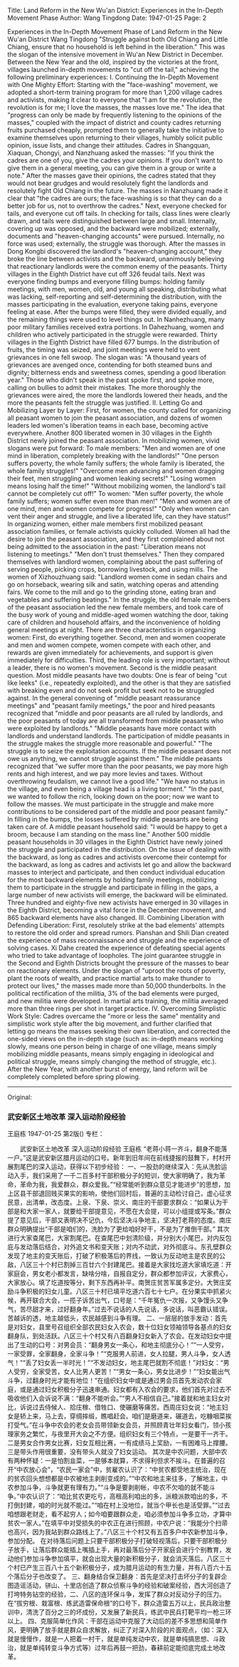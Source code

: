Title: Land Reform in the New Wu'an District: Experiences in the In-Depth Movement Phase
Author: Wang Tingdong
Date: 1947-01-25
Page: 2

Experiences in the In-Depth Movement Phase of Land Reform in the New Wu'an District
    Wang Tingdong
    "Struggle against both Old Chiang and Little Chiang, ensure that no household is left behind in the liberation." This was the slogan of the intensive movement in Wu'an New District in December. Between the New Year and the old, inspired by the victories at the front, villages launched in-depth movements to "cut off the tail," achieving the following preliminary experiences:
    I. Continuing the In-Depth Movement with One Mighty Effort: Starting with the "face-washing" movement, we adopted a short-term training program for more than 1,200 village cadres and activists, making it clear to everyone that "I am for the revolution, the revolution is for me; I love the masses, the masses love me." The idea that "progress can only be made by frequently listening to the opinions of the masses," coupled with the impact of district and county cadres returning fruits purchased cheaply, prompted them to generally take the initiative to examine themselves upon returning to their villages, humbly solicit public opinion, issue lists, and change their attitudes. Cadres in Shangquan, Xiaquan, Chongyi, and Nanzhuang asked the masses: "If you think the cadres are one of you, give the cadres your opinions. If you don't want to give them in a general meeting, you can give them in a group or write a note." After the masses gave their opinions, the cadres stated that they would not bear grudges and would resolutely fight the landlords and resolutely fight Old Chiang in the future. The masses in Nanzhuang made it clear that "the cadres are ours; the face-washing is so that they can do a better job for us, not to overthrow the cadres."
    Next, everyone checked for tails, and everyone cut off tails. In checking for tails, class lines were clearly drawn, and tails were distinguished between large and small. Internally, covering up was opposed, and the backward were mobilized; externally, documents and "heaven-changing accounts" were pursued. Internally, no force was used; externally, the struggle was thorough. After the masses in Dong Kongbi discovered the landlord's "heaven-changing account," they broke the line between activists and the backward, unanimously believing that reactionary landlords were the common enemy of the peasants. Thirty villages in the Eighth District have cut off 326 feudal tails. Next was everyone finding bumps and everyone filling bumps: holding family meetings, with men, women, old, and young all speaking, distributing what was lacking, self-reporting and self-determining the distribution, with the masses participating in the evaluation, everyone taking pains, everyone feeling at ease. After the bumps were filled, they were divided equally, and the remaining things were used to level things out. In Nanhezhuang, many poor military families received extra portions. In Dahezhuang, women and children who actively participated in the struggle were rewarded. Thirty villages in the Eighth District have filled 677 bumps. In the distribution of fruits, the timing was seized, and joint meetings were held to vent grievances in one fell swoop. The slogan was: "A thousand years of grievances are avenged once, contending for both steamed buns and dignity; bitterness ends and sweetness comes, spending a good liberation year." Those who didn't speak in the past spoke first, and spoke more, calling on bullies to admit their mistakes. The more thoroughly the grievances were aired, the more the landlords lowered their heads, and the more the peasants felt the struggle was justified.
    II. Letting Go and Mobilizing Layer by Layer: First, for women, the county called for organizing all peasant women to join the peasant association, and dozens of women leaders led women's liberation teams in each base, becoming active everywhere. Another 800 liberated women in 30 villages in the Eighth District newly joined the peasant association. In mobilizing women, vivid slogans were put forward: To male members: "Men and women are of one mind in liberation, completely breaking with the landlords!" "One person suffers poverty, the whole family suffers; the whole family is liberated, the whole family struggles!" "Overcome men advancing and women dragging their feet, men struggling and women leaking secrets!" "Losing women means losing half the time!" "Without mobilizing women, the landlord's tail cannot be completely cut off!" To women: "Men suffer poverty, the whole family suffers; women suffer even more than men!" "Men and women are of one mind, men and women compete for progress!" "Only when women can vent their anger and struggle, and live a liberated life, can they have status!" In organizing women, either male members first mobilized peasant association families, or female activists quickly colluded. Women all had the desire to join the peasant association, and they first complained about not being admitted to the association in the past: "Liberation means not listening to meetings." "Men don't trust themselves." Then they compared themselves with landlord women, complaining about the past suffering of serving people, picking crops, borrowing livestock, and using mills. The women of Xizhouzhuang said: "Landlord women come in sedan chairs and go on horseback, wearing silk and satin, watching operas and attending fairs. We come to the mill and go to the grinding stone, eating bran and vegetables and suffering beatings." In the struggle, the old female members of the peasant association led the new female members, and took care of the busy work of young and middle-aged women watching the door, taking care of children and household affairs, and the inconvenience of holding general meetings at night. There are three characteristics in organizing women: First, do everything together. Second, men and women cooperate and men and women compete, women compete with each other, and rewards are given immediately for achievements, and support is given immediately for difficulties. Third, the leading role is very important; without a leader, there is no women's movement.
    Second is the middle peasant question. Most middle peasants have two doubts: One is fear of being "cut like leeks" (i.e., repeatedly exploited), and the other is that they are satisfied with breaking even and do not seek profit but seek not to be struggled against. In the general convening of "middle peasant reassurance meetings" and "peasant family meetings," the poor and hired peasants recognized that "middle and poor peasants are all ruled by landlords, and the poor peasants of today are all transformed from middle peasants who were exploited by landlords." "Middle peasants have more contact with landlords and understand landlords. The participation of middle peasants in the struggle makes the struggle more reasonable and powerful." "The struggle is to seize the exploitation accounts. If the middle peasant does not owe us anything, we cannot struggle against them." The middle peasants recognized that "we suffer more than the poor peasants, we pay more high rents and high interest, and we pay more levies and taxes. Without overthrowing feudalism, we cannot live a good life." "We have no status in the village, and even being a village head is a living torment." "In the past, we wanted to follow the rich, looking down on the poor; now we want to follow the masses. We must participate in the struggle and make more contributions to be considered part of the middle and poor peasant family." In filling in the bumps, the losses suffered by middle peasants are being taken care of. A middle peasant household said: "I would be happy to get a broom, because I am standing on the mass line." Another 500 middle peasant households in 30 villages in the Eighth District have newly joined the struggle and participated in the distribution.
    On the issue of dealing with the backward, as long as cadres and activists overcome their contempt for the backward, as long as cadres and activists let go and allow the backward masses to interject and participate, and then conduct individual education for the most backward elements by holding family meetings, mobilizing them to participate in the struggle and participate in filling in the gaps, a large number of new activists will emerge, the backward will be eliminated. Three hundred and eighty-five new activists have emerged in 30 villages in the Eighth District, becoming a vital force in the December movement, and 865 backward elements have also changed.
    III. Combining Liberation with Defending Liberation: First, resolutely strike at the bad elements' attempts to restore the old order and spread rumors. Pianshan and Shili Dian created the experience of mass reconnaissance and struggle and the experience of solving cases. Xi Dahe created the experience of defeating special agents who tried to take advantage of loopholes. The joint guarantee struggle in the Second and Eighth Districts brought the pressure of the masses to bear on reactionary elements. Under the slogan of "uproot the roots of poverty, plant the roots of wealth, and practice martial arts to make thunder to protect our lives," the masses made more than 50,000 thunderbolts. In the political rectification of the militia, 3% of the bad elements were purged, and new militia were developed. In martial arts training, the militia averaged more than three rings per shot in target practice.
    IV. Overcoming Simplistic Work Style: Cadres overcame the "more or less the same" mentality and simplistic work style after the big movement, and further clarified that letting go means the masses seeking their own liberation, and corrected the one-sided views on the in-depth stage (such as: in-depth means working slowly, means one person being in charge of one village, means simply mobilizing middle peasants, means simply engaging in ideological and political struggle, means simply changing the method of struggle, etc.). After the New Year, with another burst of energy, land reform will be completely completed before spring plowing.



<hr /> 

Original: 


### 武安新区土地改革  深入运动阶段经验
王庭栋
1947-01-25
第2版()
专栏：

　　武安新区土地改革
    深入运动阶段经验
    王庭栋
    “老蒋小蒋一齐斗，翻身不能落一户。”这是武安新区腊月运动的口号。新年到旧年间在前线捷报的鼓舞下，村村开展割尾巴的深入运动，获得以下初步经验：
    一、一股劲的继续深入：先从洗脸运动入手，我们采用了一千二百多村干部积极分子的短训，使大家明确了，我为革命，革命为我，我爱群众，群众爱我。”“经常能听到群众意见才能进步”的思想，加上区县干部退回贱买果实的影响，使他们回村后，普遍的主动检讨自己，虚心征求民意，出清单，改态度。上泉、下泉、崇义、南庄的干部要求群众：“如果认为干部是和大家一家人，就要给干部提意见，不愿在大会提，可以小组提或写条。”群众提了意见后，干部又表明决不记仇，今后坚决斗争地主，坚决打老蒋的态度。南庄群众明确提出“干部是咱们的，洗脸为了更给咱好好干，不是为了推倒干部。”
    其次进行大家查尾巴，大家割尾巴。在查尾巴中划清阶级，并分别大小尾巴，对内反包庇与发动落后结合，对外追文书和变天账；对内不动武，对外彻底斗。东孔壁群众发现了地主的变天账后，打破了积极落后的界线，一致认为反动地主是农民的公敌，八区三十个村已割掉三百廿六个封建尾巴。接着是大家找圪道大家填圪道：开家庭会，男女老小都发言，缺啥分啥，自报自定分，群众都参加评议，大家费心，大家放心。填了圪道按等分，剩下东西再补平。南贺庄贫苦军属多定分。大贺庄奖励斗争积极的妇女儿童。八区三十村已填平圪道六百七十七户。在分果实中抓紧火候，再开联合大会，一揽子诉苦出气，口号是：“千年冤仇一次报，又争馒头又争气，苦尽甜才来，过好翻身年。”过去不说话的人先说话，多说话，叫恶霸认错误。苦越诉的透，地主越低头，农民越感到斗争有理。
    二、一层层的放手发动：首先是对妇女，县里号召组织全部农民妇女入农会，数十位妇女领袖领导各基点的妇女翻身队，到处活跃。八区三十个村又有八百翻身妇女新入了农会。在发动妇女中提出了生动的口号：对男会员：“翻身男女一条心，和地主彻底分心！”“一人受穷，一家受罪，全家翻身，全家斗争！”“克服男人前进，女人拉腿，男人斗争，女人透气！”“丢了妇女丢一半时光！”“不发动妇女，地主尾巴就割不彻底！”对妇女：“男人受穷，全家受苦，女人比男人更苦！”“男女一条心，男女比进步！”“妇女能出气斗争，过翻身时光才能有地位！”在组织妇女中或是通过男会员首先发动农会家庭，或是通过妇女积极分子迅速串通。妇女都有入农会的要求，他们首先对过去不吸收他们入会诉说不满：“翻身不能听会。”“男人不相信自己。”接着就和地主妇女对比，诉说过去侍候人、拾庄稼、借牲口、使碾磨等痛苦。西周庄妇女说：“地主妇女是轿上来，马上去，穿绸摔缎，瞧唱赶会。咱们是磨道来，碾道去，吃糠咽菜挨打受气。”在斗争中农会的老女会员带领新女会员，并照顾青壮年妇女看门，领小孩理家务之繁忙，与夜里开大会之不方便。组织妇女有三个特点，一是要干一齐干。二是男女合作男女比赛，妇女互相比赛，一有成绩马上奖励，一有困难马上撑腰。三是带头作用很重要，没有带头人就没了妇女运动。
    其次是中农问题，大部中农有两种怀疑：一是怕割韭菜，一是够本就算，不求得利但求不挨斗。在普遍的召开“中农放心会”，“农民一家会”中，贫雇农认识了：“中贫农都受地主统治，现在的贫农回头想想都是中农被地主剥削变成的。”“中农和地主来往多，了解地主，中农参加斗争，斗争就更有理有力。”“斗争是要剥削帐，中农不欠咱的就不能斗争。”中农认识了：“咱比贫农更吃亏，高租高利咱出的多，派粮派款咱出的多，不打倒封建，咱的时光就不能过。”“咱在村上没地位，就当个甲长也是活受罪。”“过去咱想跟老财走，看不起穷人；如今咱要跟群众走，咱必须参加斗争多立功，才算中贫农一家人。”在填平中对受损失的中农正在进行照顾，中农户说：“我能分个扫帚也高兴，因为我站到群众路线上了。”八区三十个村又有五百多户中农新参加斗争，参加分配。
    在对待落后问题上只要干部积极分子打破轻视落后，只要干部积极分子放手，让落后群众能插上嘴插上手，再对最落后分子开家庭会进行个别教育，发动他们参加斗争参加填平，就会出现大量的新积极分子，就会消灭落后。八区三十个村已产生三百八十五个新积极分子，成为腊月运动的有生力量，并有八百六十五个落后分子也改变了。
    三、翻身结合保卫翻身：首先是坚决打击坏分子的复辟企图造谣活动，骈山、十里店创造了群众侦察斗争的经验和破案经验，西大河创造了打垮特务钻空的经验，二、八区的连环保斗争，发挥了群众对反动分子的压力。在“拔穷根、栽富根、练武造雷保命根”的口号下，群众造雷五万以上，民兵政治整训中，清洗了百分之三的坏成份，又发展了新民兵，练武中民兵打靶平均一枪三环以上。
    四、克服简单化作风：干部在运动中克服了大动后的差不多思想和简单作风，更明确了放手就是群众自求解放，纠正了对深入阶段的片面观点，（如：深入就是慢慢作，就是一人把着一村干，就是单纯发动中农，就是单纯搞思想、斗政治，就是单纯转变斗争方式等）过年后再鼓一把劲，春耕前定能彻底完成土地改革。
